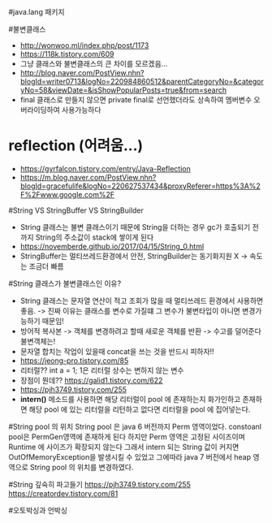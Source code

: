 #java.lang 패키지

#불변클래스
 - http://wonwoo.ml/index.php/post/1173
 - https://118k.tistory.com/609
 - 그냥 클래스와 불변클래스의 큰 차이를 모르겠음...
 - http://blog.naver.com/PostView.nhn?blogId=writer0713&logNo=220984860512&parentCategoryNo=&categoryNo=58&viewDate=&isShowPopularPosts=true&from=search
 - final 클래스로 만들지 않으면 private final로 선언했더라도 상속하여 멤버변수 오버라이딩하여 사용가능하다


# reflection (어려움...)
- https://gyrfalcon.tistory.com/entry/Java-Reflection
- https://m.blog.naver.com/PostView.nhn?blogId=gracefulife&logNo=220627537434&proxyReferer=https%3A%2F%2Fwww.google.com%2F

#String VS StringBuffer VS StringBuilder
- String 클래스는 불변 클래스이기 때문에 String을 더하는 경우 gc가 호출되기 전까지 String의 주소값이 stack에 쌓이게 된다
- https://novemberde.github.io/2017/04/15/String_0.html
- StringBuffer는 멀티쓰레드환경에서 안전, StringBuilder는 동기화지원 X -> 속도는 조금더 빠름

#String 클래스가 불변클래스인 이유?
- String 클래스는 문자열 연산이 적고 조회가 많을 때 멀티쓰레드 환경에서 사용하면 좋음. -> 진짜 이유는 클래스를 변수로 가질떄 그 변수가 불변타입이 아니면 변경가능하기 때문임!
- 방어적 복사본 -> 객체를 변경하려고 할때 새로운 객체를 반환 -> 수고를 덜어준다 불변객체는!
- 문자열 합치는 작업이 있을때 concat을 쓰는 것을 반드시 피하자!!
- https://jeong-pro.tistory.com/85
- 리터럴??   int a = 1;  1은 리터럴  상수는 변하지 않는 변수
- 장점이 뭔데?? https://galid1.tistory.com/622
- https://pjh3749.tistory.com/255
- **intern()** 메소드를 사용하면 해당 리터럴이 pool 에 존재하는지 화가인하고 존재하면 해당 pool 에 있는 리터럴을 리턴하고 없다면 리터럴을 pool 에 집어넣는다.


#String pool 의 위치
String pool 은 java 6 버전까지 Perm 영역이었다.
constoanl pool은 PermGen영역에 존재하게 된다
하지만 Perm 영역은 고정된 사이즈이며 Runtime 에 사이즈가 확장되지 않는다
그래서 intern 되는 String 값이 커지면 OutOfMemoryException을 발생시킬 수 있었고 그에따라 java 7 버전에서 heap 영역으로 String pool 의 위치를 변경하였다.


#String 깊숙히 파고들기
https://pjh3749.tistory.com/255
https://creatordev.tistory.com/81


#오토박싱과 언박싱
